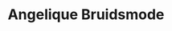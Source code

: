 ---
address: Veemarktstraat 69
title: Angelique Bruidsmode
city: Breda
zip: 4811 ZD
country: Netherlands
lat: 51.589331
lng: 4.779765
phone: 076 521 58 89
email: info@angelique-bruidsmode.nl
url: http://www.angelique-bruidsmode.nl
---